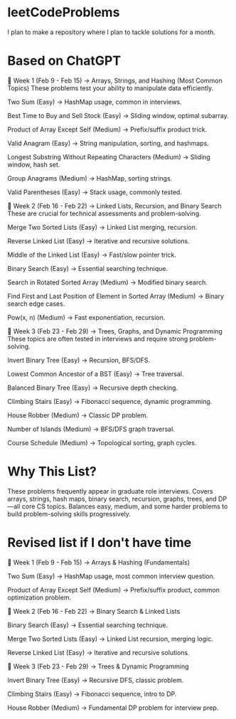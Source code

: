 # leetCodeProblems
I plan to make a repository where I plan to tackle solutions for a month.

# Based on ChatGPT
📅 Week 1 (Feb 9 - Feb 15) 
→ Arrays, Strings, and Hashing (Most Common Topics)
These problems test your ability to manipulate data efficiently.

Two Sum (Easy) → HashMap usage, common in interviews.

Best Time to Buy and Sell Stock (Easy) → Sliding window, optimal subarray.

Product of Array Except Self (Medium) → Prefix/suffix product trick.

Valid Anagram (Easy) → String manipulation, sorting, and hashmaps.

Longest Substring Without Repeating Characters (Medium) → Sliding window, hash set.

Group Anagrams (Medium) → HashMap, sorting strings.

Valid Parentheses (Easy) → Stack usage, commonly tested.


📅 Week 2 (Feb 16 - Feb 22) → Linked Lists, Recursion, and Binary Search
These are crucial for technical assessments and problem-solving.

Merge Two Sorted Lists (Easy) → Linked List merging, recursion.

Reverse Linked List (Easy) → Iterative and recursive solutions.

Middle of the Linked List (Easy) → Fast/slow pointer trick.

Binary Search (Easy) → Essential searching technique.

Search in Rotated Sorted Array (Medium) → Modified binary search.

Find First and Last Position of Element in Sorted Array (Medium) → Binary search edge cases.

Pow(x, n) (Medium) → Fast exponentiation, recursion.


📅 Week 3 (Feb 23 - Feb 29) → Trees, Graphs, and Dynamic Programming
These topics are often tested in interviews and require strong problem-solving.

Invert Binary Tree (Easy) → Recursion, BFS/DFS.

Lowest Common Ancestor of a BST (Easy) → Tree traversal.

Balanced Binary Tree (Easy) → Recursive depth checking.

Climbing Stairs (Easy) → Fibonacci sequence, dynamic programming.

House Robber (Medium) → Classic DP problem.

Number of Islands (Medium) → BFS/DFS graph traversal.

Course Schedule (Medium) → Topological sorting, graph cycles.

# Why This List?
These problems frequently appear in graduate role interviews.
Covers arrays, strings, hash maps, binary search, recursion, graphs, trees, and DP—all core CS topics.
Balances easy, medium, and some harder problems to build problem-solving skills progressively.


# Revised list if I don't have time
📅 Week 1 (Feb 9 - Feb 15) → Arrays & Hashing (Fundamentals)

Two Sum (Easy) → HashMap usage, most common interview question.

Product of Array Except Self (Medium) → Prefix/suffix product, common optimization problem.

📅 Week 2 (Feb 16 - Feb 22) → Binary Search & Linked Lists

Binary Search (Easy) → Essential searching technique.

Merge Two Sorted Lists (Easy) → Linked List recursion, merging logic.

Reverse Linked List (Easy) → Iterative and recursive solutions.

📅 Week 3 (Feb 23 - Feb 29) → Trees & Dynamic Programming

Invert Binary Tree (Easy) → Recursive DFS, classic problem.

Climbing Stairs (Easy) → Fibonacci sequence, intro to DP.

House Robber (Medium) → Fundamental DP problem for interview prep.
